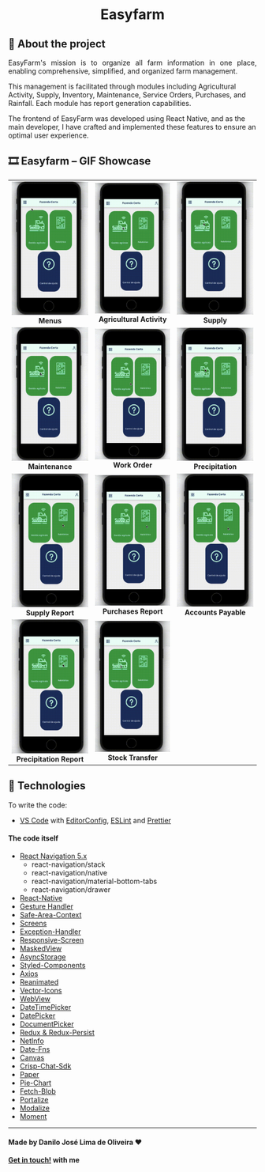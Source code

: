 <div align="center">

# Easyfarm

</div>


## :iphone: About the project

<p align="justify">
EasyFarm's mission is to organize all farm information in one place, enabling comprehensive, simplified, and organized farm management. 

This management is facilitated through modules including Agricultural Activity, Supply, Inventory, Maintenance, Service Orders, Purchases, and Rainfall. Each module has report generation capabilities. 

The frontend of EasyFarm was developed using React Native, and as the main developer, I have crafted and implemented these features to ensure an optimal user experience.
</p>

## 🎞️ Easyfarm – GIF Showcase

<table>
  <tr>
    <td align="center">
      <img src="./assets/2_Menus.gif" alt="Menus" width="200"/><br/>
      <strong>Menus</strong>
    </td>
    <td align="center">
      <img src="./assets/3_AtividadeAgricola.gif" alt="Atividade Agrícola" width="200"/><br/>
      <strong>Agricultural Activity</strong>
    </td>
    <td align="center">
      <img src="./assets/4_Abastecimento.gif" alt="Abastecimento" width="200"/><br/>
      <strong>Supply</strong>
    </td>
  </tr>
  <tr>
    <td align="center">
      <img src="./assets/6_Manutencoes.gif" alt="Manutenções" width="200"/><br/>
      <strong>Maintenance</strong>
    </td>
    <td align="center">
      <img src="./assets/7_OrdemDeServico.gif" alt="Ordem de Serviço" width="200"/><br/>
      <strong>Work Order</strong>
    </td>
    <td align="center">
      <img src="./assets/8_Pluviometria.gif" alt="Pluviometria" width="200"/><br/>
      <strong>Precipitation</strong>
    </td>
  </tr>
  <tr>
    <td align="center">
      <img src="./assets/9_RelatorioAbastecimento.gif" alt="Rel. Abastecimento" width="200"/><br/>
      <strong>Supply Report</strong>
    </td>
    <td align="center">
      <img src="./assets/10_RelatorioCompras.gif" alt="Rel. Compras" width="200"/><br/>
      <strong>Purchases Report</strong>
    </td>
    <td align="center">
      <img src="./assets/11_RelatorioContasAPagar.gif" alt="Contas a Pagar" width="200"/><br/>
      <strong>Accounts Payable</strong>
    </td>
  </tr>
  <tr>
    <td align="center">
      <img src="./assets/12_RelatorioPluvioMetria.gif" alt="Rel. Pluviometria" width="200"/><br/>
      <strong>Precipitation Report</strong>
    </td>
    <td align="center">
      <img src="./assets/13_TransferenciaDeEstoque.gif" alt="Transferência de Estoque" width="200"/><br/>
      <strong>Stock Transfer</strong>
    </td>
  </tr>
</table>

## :rocket: Technologies

To write the code:
-  [VS Code][vc] with [EditorConfig][vceditconfig], [ESLint][vceslint] and [Prettier][vcprettier]

#### The code itself
-  [React Navigation 5.x](https://reactnavigation.org/docs/5.x/getting-started)
    - react-navigation/stack
    - react-navigation/native
    - react-navigation/material-bottom-tabs
    - react-navigation/drawer
-  [React-Native](https://facebook.github.io/react-native/)
-  [Gesture Handler](https://kmagiera.github.io/react-native-gesture-handler/)
-  [Safe-Area-Context](https://github.com/th3rdwave/react-native-safe-area-context)
-  [Screens](https://github.com/software-mansion/react-native-screens)
-  [Exception-Handler](https://github.com/a7ul/react-native-exception-handler)
-  [Responsive-Screen](https://github.com/marudy/react-native-responsive-screen)
-  [MaskedView](https://github.com/react-native-community/react-native-masked-view)
-  [AsyncStorage](https://github.com/react-native-community/async-storage)
-  [Styled-Components](https://www.styled-components.com/)
-  [Axios](https://www.npmjs.com/package/react-native-axios)
-  [Reanimated](https://github.com/software-mansion/react-native-reanimated)
-  [Vector-Icons](https://github.com/oblador/react-native-vector-icons)
-  [WebView](https://github.com/react-native-community/react-native-webview)
-  [DateTimePicker](https://github.com/react-native-datetimepicker/datetimepicker)
-  [DatePicker](https://github.com/henninghall/react-native-date-picker)
-  [DocumentPicker](https://github.com/rnmods/react-native-document-picker)
-  [Redux & Redux-Persist](https://https://redux.js.org/introduction/getting-started)
-  [NetInfo](https://github.com/react-native-netinfo/react-native-netinfo)
-  [Date-Fns](https://github.com/date-fns/date-fns)
-  [Canvas](https://github.com/iddan/react-native-canvas)
-  [Crisp-Chat-Sdk](https://github.com/walterholohan/react-native-crisp-chat-sdk)
-  [Paper](https://reactnativepaper.com)
-  [Pie-Chart](github.com/genexu/react-native-pie-chart)
-  [Fetch-Blob](https://github.com/wkh237/react-native-fetch-blob)
-  [Portalize](https://github.com/jeremybarbet/react-native-portalize)
-  [Modalize](https://github.com/jeremybarbet/react-native-portalize)
-  [Moment](https://momentjs.com)

---

#### Made by Danilo José Lima de Oliveira ♥ 
#### [Get in touch!](https://www.linkedin.com/in/danilo-js/) with me 

[vc]: https://code.visualstudio.com/
[vceditconfig]: https://marketplace.visualstudio.com/items?itemName=EditorConfig.EditorConfig
[vceslint]: https://marketplace.visualstudio.com/items?itemName=dbaeumer.vscode-eslint
[vcprettier]: https://marketplace.visualstudio.com/items?itemName=esbenp.prettier-vscode
